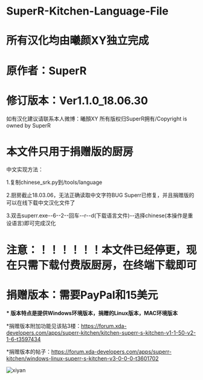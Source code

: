 # SuperR-Kitchen-Language-File
# 所有汉化均由曦颜XY独立完成

# 原作者：SuperR

# 修订版本：Ver1.1.0_18.06.30

如有汉化建议请联系本人微博：曦顏XY
所有版权归SuperR拥有/Copyright is owned by SuperR

# 本文件只用于捐赠版的厨房

  中文实现方法：
  
  1.复制chinese_srk.py到/tools/language
  
  2.厨房截止18.03.06，无法正确读取中文字符BUG Superr已修复，并且捐赠版的可以在线下载中文汉化文件了
	
  3.双击superr.exe--6--2--回车--r--d(下载语言文件)--选择chinese(本操作是重设语言)即可完成汉化
  
  
# 注意：！！！！！！本文件已经停更，现在只需下载付费版厨房，在终端下载即可


# 捐赠版本：需要PayPal和15美元

<b>* 版本特点是提供Windows环境版本，捐赠的Linux版本，MAC环境版本</b>

*捐赠版本附加功能见该贴3楼：https://forum.xda-developers.com/apps/superr-kitchen/kitchen-superr-s-kitchen-v1-1-50-v2-1-6-t3597434

*捐赠版本的帖子：https://forum.xda-developers.com/apps/superr-kitchen/windows-linux-superr-s-kitchen-v3-0-0-0-t3601702

![xiyan](https://static.oschina.net/uploads/space/2018/0304/205036_oCQY_2700265.png "xiyan")
